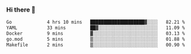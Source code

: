 ### Hi there 👋

<!--
**yeya24/yeya24** is a ✨ _special_ ✨ repository because its `README.md` (this file) appears on your GitHub profile.

Here are some ideas to get you started:

- 🔭 I’m currently working on ...
- 🌱 I’m currently learning ...
- 👯 I’m looking to collaborate on ...
- 🤔 I’m looking for help with ...
- 💬 Ask me about ...
- 📫 How to reach me: ...
- 😄 Pronouns: ...
- ⚡ Fun fact: ...
-->

<!--START_SECTION:waka-->

```txt
Go             4 hrs 10 mins   ████████████████████▓░░░░   82.21 %
YAML           33 mins         ██▓░░░░░░░░░░░░░░░░░░░░░░   11.09 %
Docker         9 mins          ▓░░░░░░░░░░░░░░░░░░░░░░░░   03.13 %
go.mod         5 mins          ▒░░░░░░░░░░░░░░░░░░░░░░░░   01.88 %
Makefile       2 mins          ▒░░░░░░░░░░░░░░░░░░░░░░░░   00.90 %
```

<!--END_SECTION:waka-->
